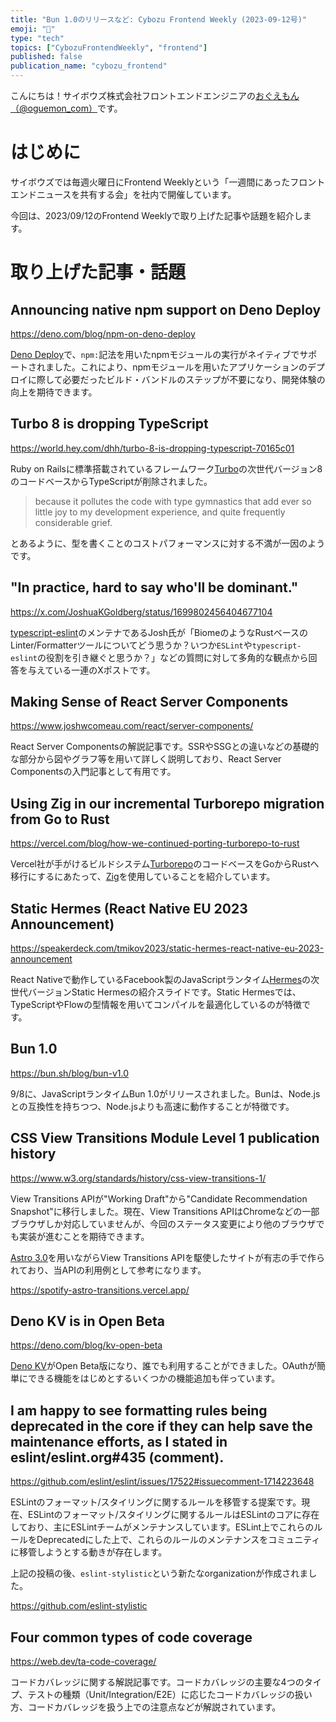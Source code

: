 ```yaml
---
title: "Bun 1.0のリリースなど: Cybozu Frontend Weekly (2023-09-12号)"
emoji: "🧄"
type: "tech"
topics: ["CybozuFrontendWeekly", "frontend"]
published: false
publication_name: "cybozu_frontend"
---
```


こんにちは！サイボウズ株式会社フロントエンドエンジニアの[おぐえもん（@oguemon_com）](https://x.com/oguemon_com)です。

# はじめに

サイボウズでは毎週火曜日にFrontend Weeklyという「一週間にあったフロントエンドニュースを共有する会」を社内で開催しています。

今回は、2023/09/12のFrontend Weeklyで取り上げた記事や話題を紹介します。

# 取り上げた記事・話題

## Announcing native npm support on Deno Deploy

https://deno.com/blog/npm-on-deno-deploy

[Deno Deploy](https://deno.com/deploy)で、`npm:`記法を用いたnpmモジュールの実行がネイティブでサポートされました。これにより、npmモジュールを用いたアプリケーションのデプロイに際して必要だったビルド・バンドルのステップが不要になり、開発体験の向上を期待できます。

## Turbo 8 is dropping TypeScript

https://world.hey.com/dhh/turbo-8-is-dropping-typescript-70165c01

Ruby on Railsに標準搭載されているフレームワーク[Turbo](https://turbo.hotwired.dev/)の次世代バージョン8のコードベースからTypeScriptが削除されました。

> because it pollutes the code with type gymnastics that add ever so little joy to my development experience, and quite frequently considerable grief.

とあるように、型を書くことのコストパフォーマンスに対する不満が一因のようです。

## "In practice, hard to say who'll be dominant."

https://x.com/JoshuaKGoldberg/status/1699802456404677104

[typescript-eslint](https://typescript-eslint.io/)のメンテナであるJosh氏が「BiomeのようなRustベースのLinter/Formatterツールについてどう思うか？いつか`ESLint`や`typescript-eslint`の役割を引き継ぐと思うか？」などの質問に対して多角的な観点から回答を与えている一連のXポストです。

## Making Sense of React Server Components

https://www.joshwcomeau.com/react/server-components/

React Server Componentsの解説記事です。SSRやSSGとの違いなどの基礎的な部分から図やグラフ等を用いて詳しく説明しており、React Server Componentsの入門記事として有用です。

## Using Zig in our incremental Turborepo migration from Go to Rust

https://vercel.com/blog/how-we-continued-porting-turborepo-to-rust

Vercel社が手がけるビルドシステム[Turborepo](https://turbo.build/repo)のコードベースをGoからRustへ移行にするにあたって、[Zig](https://ziglang.org/)を使用していることを紹介しています。

## Static Hermes (React Native EU 2023 Announcement)

https://speakerdeck.com/tmikov2023/static-hermes-react-native-eu-2023-announcement

React Nativeで動作しているFacebook製のJavaScriptランタイム[Hermes](https://github.com/facebook/hermes)の次世代バージョンStatic Hermesの紹介スライドです。Static Hermesでは、TypeScriptやFlowの型情報を用いてコンパイルを最適化しているのが特徴です。

## Bun 1.0

https://bun.sh/blog/bun-v1.0

9/8に、JavaScriptランタイムBun 1.0がリリースされました。Bunは、Node.jsとの互換性を持ちつつ、Node.jsよりも高速に動作することが特徴です。

## CSS View Transitions Module Level 1 publication history

https://www.w3.org/standards/history/css-view-transitions-1/

View Transitions APIが"Working Draft"から"Candidate Recommendation Snapshot"に移行しました。現在、View Transitions APIはChromeなどの一部ブラウザしか対応していませんが、今回のステータス変更により他のブラウザでも実装が進むことを期待できます。

[Astro 3.0](https://astro.build/)を用いながらView Transitions APIを駆使したサイトが有志の手で作られており、当APIの利用例として参考になります。

https://spotify-astro-transitions.vercel.app/

## Deno KV is in Open Beta

https://deno.com/blog/kv-open-beta

[Deno KV](https://deno.com/kv)がOpen Beta版になり、誰でも利用することができました。OAuthが簡単にできる機能をはじめとするいくつかの機能追加も伴っています。

## I am happy to see formatting rules being deprecated in the core if they can help save the maintenance efforts, as I stated in eslint/eslint.org#435 (comment).

https://github.com/eslint/eslint/issues/17522#issuecomment-1714223648

ESLintのフォーマット/スタイリングに関するルールを移管する提案です。現在、ESLintのフォーマット/スタイリングに関するルールはESLintのコアに存在しており、主にESLintチームがメンテナンスしています。ESLint上でこれらのルールをDeprecatedにした上で、これらのルールのメンテナンスをコミュニティに移管しようとする動きが存在します。

上記の投稿の後、`eslint-stylistic`という新たなorganizationが作成されました。

https://github.com/eslint-stylistic

## Four common types of code coverage

https://web.dev/ta-code-coverage/

コードカバレッジに関する解説記事です。コードカバレッジの主要な4つのタイプ、テストの種類（Unit/Integration/E2E）に応じたコードカバレッジの扱い方、コードカバレッジを扱う上での注意点などが解説されています。
